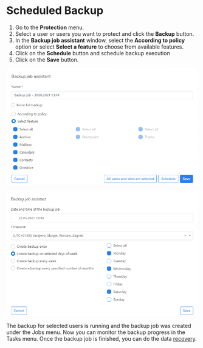# Scheduled Backup

1. Go to the **Protection** menu.
2. Select a user or users you want to protect and click the **Backup** button.
3. In the **Backup job assistant** window, select the **According to policy** option or select **Select a feature** to choose from available features.
4. Click on the **Schedule** button and schedule backup execution
5. Click on the **Save** button.

![](../../../../.gitbook/assets/screen1.png)

![](../../../../.gitbook/assets/obraz.png)

The backup for selected users is running and the backup job was created under the Jobs menu. Now you can monitor the backup progress in the Tasks menu. Once the backup job is finished, you can do the data [recovery](https://storware.gitbook.io/kodo-for-cloud-office365/administration/kodo-organization-admin-guide/protection/restore).

